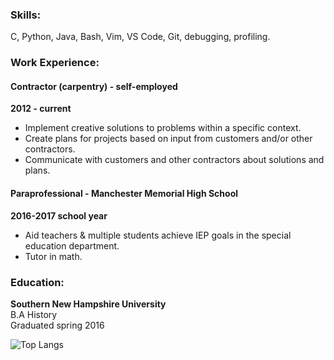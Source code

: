 

### Skills:
C, Python, Java, Bash, Vim, VS Code, Git, debugging, profiling.

### Work Experience:
#### **Contractor (carpentry) - self-employed**  
**2012 - current**
- Implement creative solutions to problems within a specific context.
- Create plans for projects based on input from customers and/or other contractors.
- Communicate with customers and other contractors about solutions and plans.

#### **Paraprofessional - Manchester Memorial High School**  
**2016-2017 school year**  
- Aid teachers & multiple students achieve IEP goals in the special education department.
- Tutor in math.


### Education:
**Southern New Hampshire University**  
B.A History  
Graduated spring 2016


![Top Langs](https://github-readme-stats.vercel.app/api/top-langs/?username=breakthatbass&exclude_repo=cs50,breakthatbass.github.io&layout=compact)